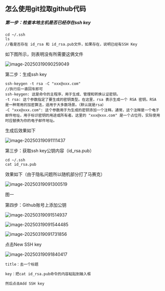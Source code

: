 ## 怎么使用git拉取github代码

##### 第一步：检查本地主机是否已经存在ssh key

```
cd ~/.ssh
ls
//看是否存在 id_rsa 和 id_rsa.pub文件，如果存在，说明已经有SSH Key
```

如下图所示，则表明没有所需要这俩文件

![image-20250319090259049](C:\Users\User\AppData\Roaming\Typora\typora-user-images\image-20250319090259049.png)

第二步：生成ssh key

```
ssh-keygen -t rsa -C "xxx@xxx.com"
//执行后一直回车即可
ssh-keygen: 这是命令的主程序，用于生成、管理和转换认证密钥。
-t rsa: 这个参数指定了要生成的密钥类型。在这里，rsa 表示生成一个 RSA 密钥。RSA 是一种常用的加密算法，适用于大多数场景。（默认就是rsa）
-C "xxx@xxx.com": 这个参数用于为生成的密钥添加一个注释。通常，这个注释是一个电子邮件地址，用于标识密钥的用途或所有者。这里的 "xxx@xxx.com" 是一个占位符，实际使用时应替换为你的电子邮件地址。
```

生成后效果如下

![image-20250319091111437](C:\Users\User\AppData\Roaming\Typora\typora-user-images\image-20250319091111437.png)

第三步：获取ssh key公钥内容（id_rsa.pub）

```
cd ~/.ssh
cat id_rsa.pub
```

效果如下（由于隐私问题所以随机部分打了马赛克）

![image-20250319091300519](C:\Users\User\AppData\Roaming\Typora\typora-user-images\image-20250319091300519.png)

图一

第四步：Github账号上添加公钥

![image-20250319091514937](C:\Users\User\AppData\Roaming\Typora\typora-user-images\image-20250319091514937.png)

![image-20250319091544485](C:\Users\User\AppData\Roaming\Typora\typora-user-images\image-20250319091544485.png)

![image-20250319091731856](C:\Users\User\AppData\Roaming\Typora\typora-user-images\image-20250319091731856.png)

点击New SSH key

![image-20250319091840417](C:\Users\User\AppData\Roaming\Typora\typora-user-images\image-20250319091840417.png)

```
title：去一个标题

key：把cat id_rsa.pub命令的内容粘贴到输入框

然后点击Add SSH key
```

